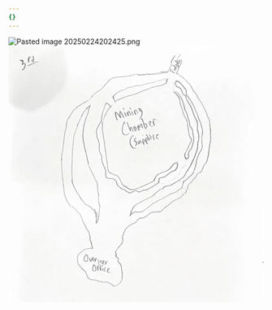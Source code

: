 ```yaml
---
{}
---
```

![Pasted image 20250224202425.png](app://0a475d358272899a1141429fe7817f34c5a8/Users/chelseacornett/Documents/Ninareth/Files/Pasted%20image%2020250224202425.png?1740446665154)
![](/assets/obsidian/Pasted%20image%2020250224203001.png)